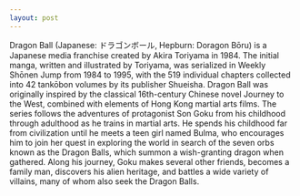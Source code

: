```yaml
---
layout: post
---
```

Dragon Ball (Japanese: ドラゴンボール, Hepburn: Doragon Bōru) is a Japanese media franchise created by Akira Toriyama in 1984. The initial manga, written and illustrated by Toriyama, was serialized in Weekly Shōnen Jump from 1984 to 1995, with the 519 individual chapters collected into 42 tankōbon volumes by its publisher Shueisha. Dragon Ball was originally inspired by the classical 16th-century Chinese novel Journey to the West, combined with elements of Hong Kong martial arts films. The series follows the adventures of protagonist Son Goku from his childhood through adulthood as he trains in martial arts. He spends his childhood far from civilization until he meets a teen girl named Bulma, who encourages him to join her quest in exploring the world in search of the seven orbs known as the Dragon Balls, which summon a wish-granting dragon when gathered. Along his journey, Goku makes several other friends, becomes a family man, discovers his alien heritage, and battles a wide variety of villains, many of whom also seek the Dragon Balls.
